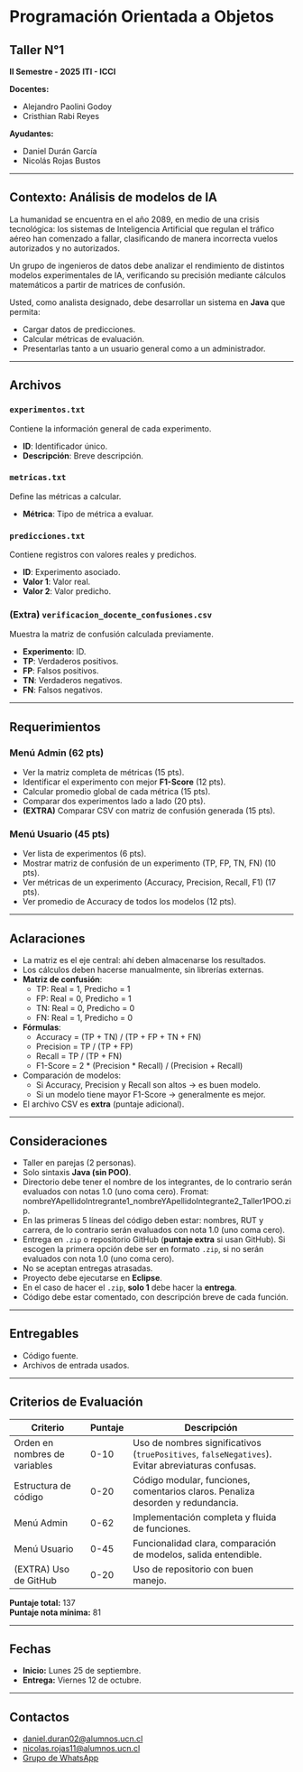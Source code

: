 # Programación Orientada a Objetos 
## Taller N°1
**II Semestre - 2025**
**ITI - ICCI**

**Docentes:**
- Alejandro Paolini Godoy
- Cristhian Rabi Reyes

**Ayudantes:**
- Daniel Durán García
- Nicolás Rojas Bustos

---

## Contexto: Análisis de modelos de IA
La humanidad se encuentra en el año 2089, en medio de una crisis tecnológica: los sistemas de Inteligencia Artificial que regulan el tráfico aéreo han comenzado a fallar, clasificando de manera incorrecta vuelos autorizados y no autorizados.  

Un grupo de ingenieros de datos debe analizar el rendimiento de distintos modelos experimentales de IA, verificando su precisión mediante cálculos matemáticos a partir de matrices de confusión.  

Usted, como analista designado, debe desarrollar un sistema en **Java** que permita: 
- Cargar datos de predicciones.
- Calcular métricas de evaluación.
- Presentarlas tanto a un usuario general como a un administrador.

---

## Archivos
### `experimentos.txt`
Contiene la información general de cada experimento.
- **ID**: Identificador único.
- **Descripción**: Breve descripción.

### `metricas.txt`
Define las métricas a calcular.  
- **Métrica**: Tipo de métrica a evaluar.  

### `predicciones.txt`
Contiene registros con valores reales y predichos.  
- **ID**: Experimento asociado.  
- **Valor 1**: Valor real.  
- **Valor 2**: Valor predicho.

### (Extra) `verificacion_docente_confusiones.csv`  
Muestra la matriz de confusión calculada previamente.  
- **Experimento**: ID.  
- **TP**: Verdaderos positivos.  
- **FP**: Falsos positivos.  
- **TN**: Verdaderos negativos.  
- **FN**: Falsos negativos.   

---

## Requerimientos

### Menú Admin (62 pts)  
- Ver la matriz completa de métricas (15 pts).  
- Identificar el experimento con mejor **F1-Score** (12 pts).  
- Calcular promedio global de cada métrica (15 pts).  
- Comparar dos experimentos lado a lado (20 pts).  
- **(EXTRA)** Comparar CSV con matriz de confusión generada (15 pts).  

### Menú Usuario (45 pts)  
- Ver lista de experimentos (6 pts).  
- Mostrar matriz de confusión de un experimento (TP, FP, TN, FN) (10 pts).  
- Ver métricas de un experimento (Accuracy, Precision, Recall, F1) (17 pts).  
- Ver promedio de Accuracy de todos los modelos (12 pts).  

---

## Aclaraciones
- La matriz es el eje central: ahí deben almacenarse los resultados.  
- Los cálculos deben hacerse manualmente, sin librerías externas.  
- **Matriz de confusión**:  
  - TP: Real = 1, Predicho = 1  
  - FP: Real = 0, Predicho = 1  
  - TN: Real = 0, Predicho = 0  
  - FN: Real = 1, Predicho = 0  
- **Fórmulas**:  
  - Accuracy = (TP + TN) / (TP + FP + TN + FN)  
  - Precision = TP / (TP + FP)  
  - Recall = TP / (TP + FN)  
  - F1-Score = 2 * (Precision * Recall) / (Precision + Recall)  
- Comparación de modelos:  
  - Si Accuracy, Precision y Recall son altos → es buen modelo.  
  - Si un modelo tiene mayor F1-Score → generalmente es mejor.  
- El archivo CSV es **extra** (puntaje adicional).  

---

## Consideraciones
- Taller en parejas (2 personas).  
- Solo sintaxis **Java (sin POO)**.  
- Directorio debe tener el nombre de los integrantes, de lo contrario serán evaluados con notas 1.0 (uno coma cero). Fromat: nombreYApellidoIntregrante1_nombreYApellidoIntegrante2_Taller1POO.zip.  
- En las primeras 5 líneas del código deben estar: nombres, RUT y carrera, de lo contrario serán evaluados con nota 1.0 (uno coma cero).  
- Entrega en `.zip` o repositorio GitHub (**puntaje extra** si usan GitHub). Si escogen la primera opción debe ser en formato `.zip`, si no serán evaluados con nota 1.0 (uno coma cero).  
- No se aceptan entregas atrasadas.  
- Proyecto debe ejecutarse en **Eclipse**.  
- En el caso de hacer el `.zip`, **solo 1** debe hacer la **entrega**.
- Código debe estar comentado, con descripción breve de cada función.  

---

## Entregables
- Código fuente.  
- Archivos de entrada usados.  

---

## Criterios de Evaluación

| Criterio                   | Puntaje | Descripción |
|-----------------------------|---------|-------------|
| Orden en nombres de variables | 0-10  | Uso de nombres significativos (`truePositives`, `falseNegatives`). Evitar abreviaturas confusas. |
| Estructura de código        | 0-20   | Código modular, funciones, comentarios claros. Penaliza desorden y redundancia. |
| Menú Admin                  | 0-62   | Implementación completa y fluida de funciones. |
| Menú Usuario                | 0-45   | Funcionalidad clara, comparación de modelos, salida entendible. |
| (EXTRA) Uso de GitHub       | 0-20   | Uso de repositorio con buen manejo. |

**Puntaje total:** 137  
**Puntaje nota mínima:** 81  

---

## Fechas
- **Inicio:** Lunes 25 de septiembre.  
- **Entrega:** Viernes 12 de octubre.  

---

## Contactos
- daniel.duran02@alumnos.ucn.cl  
- nicolas.rojas11@alumnos.ucn.cl  
- [Grupo de WhatsApp](https://chat.whatsapp.com/GvnkfE5RUViJ0AgVtyusbs?mode=ac_t)  
